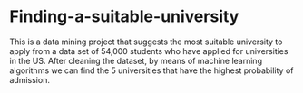 # Finding-a-suitable-university
This is a data mining project that suggests the most suitable university to apply from a data set of 54,000 students who have applied for universities in the US. After cleaning the dataset, by means of machine learning algorithms we can find the 5 universities that have the highest probability of admission. 

